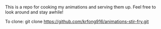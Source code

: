 This is a repo for cooking my animations and serving them up.
Feel free to look around and stay awhile!

To clone:
git clone https://github.com/krfong916/animations-stir-fry.git
